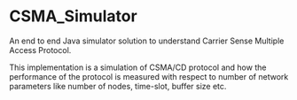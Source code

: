 # CSMA_Simulator
An end to end Java simulator solution to understand Carrier Sense Multiple Access Protocol.

This implementation is a simulation of CSMA/CD protocol and how the performance of the protocol is measured with respect to number of network parameters like number of nodes, time-slot, buffer size etc. 
